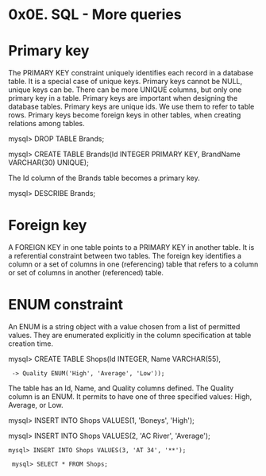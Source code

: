 # 0x0E. SQL - More queries

Primary key
=

The PRIMARY KEY constraint uniquely identifies each record in a database table. It is a special case of unique keys. Primary keys cannot be NULL, unique keys can be. There can be more UNIQUE columns, but only one primary key in a table. Primary keys are important when designing the database tables. Primary keys are unique ids. We use them to refer to table rows. Primary keys become foreign keys in other tables, when creating relations among tables.

 mysql> DROP TABLE Brands;

  mysql> CREATE TABLE Brands(Id INTEGER PRIMARY KEY, BrandName VARCHAR(30) UNIQUE);


The Id column of the Brands table becomes a primary key.

 mysql> DESCRIBE Brands;


Foreign key
=

A FOREIGN KEY in one table points to a PRIMARY KEY in another table. It is a referential constraint between two tables. The foreign key identifies a column or a set of columns in one (referencing) table that refers to a column or set of columns in another (referenced) table.


ENUM constraint
=

An ENUM is a string object with a value chosen from a list of permitted values. They are enumerated explicitly in the column specification at table creation time.

 mysql> CREATE TABLE Shops(Id INTEGER, Name VARCHAR(55),

     -> Quality ENUM('High', 'Average', 'Low'));

The table has an Id, Name, and Quality columns defined. The Quality column is an ENUM. It permits to have one of three specified values: High, Average, or Low.

 mysql> INSERT INTO Shops VALUES(1, 'Boneys', 'High');

  mysql> INSERT INTO Shops VALUES(2, 'AC River', 'Average');

    mysql> INSERT INTO Shops VALUES(3, 'AT 34', '**');

     mysql> SELECT * FROM Shops;
     